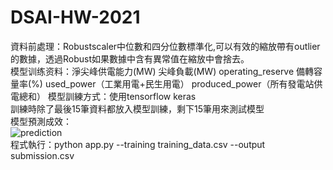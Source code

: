 # DSAI-HW-2021
資料前處理：Robustscaler中位數和四分位數標準化,可以有效的縮放帶有outlier的數據，透過Robust如果數據中含有異常值在縮放中會捨去。  
模型训练资料：淨尖峰供電能力(MW)	尖峰負載(MW)	operating_reserve	備轉容量率(%)	used_power（工業用電+民生用電）	produced_power（所有發電站供電總和）
模型訓練方式：使用tensorflow keras  
訓練時除了最後15筆資料都放入模型訓練，剩下15筆用來測試模型  
模型預測成效：  
![prediction](https://user-images.githubusercontent.com/49266509/160287958-ade076c4-0449-4833-baaa-2670a3232b23.png)  
程式執行：python app.py --training training_data.csv --output submission.csv  


